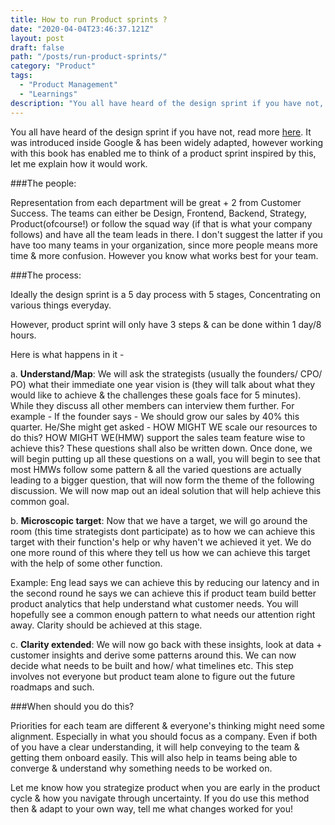```yaml
---
title: How to run Product sprints ?
date: "2020-04-04T23:46:37.121Z"
layout: post
draft: false
path: "/posts/run-product-sprints/"
category: "Product"
tags:
  - "Product Management"
  - "Learnings"
description: "You all have heard of the design sprint if you have not, read more here.  It was introduced inside Google & has been widely adapted, however working with this book has enabled me to think of a  product sprint inspired by this, Let me explain how it would work."
---
```


You all have heard of the design sprint if you have not, read more [here](https://www.thesprintbook.com/how).  It was introduced inside Google & has been widely adapted, however working with this book has enabled me to think of a product sprint inspired by this, let me explain how it would work.


###The people:

Representation from each department will be great + 2 from Customer Success. The teams can either be Design, Frontend, Backend, Strategy, Product(ofcourse!) or follow the squad way (if that is what your company follows) and have all the team leads in there. I don't suggest the latter if you have too many teams in your organization, since more people means more time & more confusion. However you know what works best for your team. 


###The process:

Ideally the design sprint is a 5 day process with 5 stages, Concentrating on various things everyday. 

However, product sprint will only have 3 steps & can be done within 1 day/8 hours.

Here is what happens in it -

a.  **Understand/Map**: We will ask the strategists (usually the founders/ CPO/ PO) what their immediate one year vision is (they will talk about what they would like to achieve & the challenges these goals face for 5 minutes). While they discuss all other members can interview them further. For example - If the founder says - We should grow our sales by 40% this quarter. He/She might get asked - HOW MIGHT WE scale our resources to do this? HOW MIGHT WE(HMW) support the sales team feature wise to achieve this?  These questions shall also be written down. Once done, we will begin putting up all these questions on a wall, you will begin to see that most HMWs follow some pattern & all the varied questions are actually leading to a bigger question, that will now form the theme of the following discussion. We will now map out an ideal solution that will help achieve this common goal. 

b. **Microscopic target**: Now that we have a target, we will go around the room (this time strategists dont participate) as to how we can achieve this target with their function's help or why haven't we achieved it yet. We do one more round of this where they tell us how we can achieve this target with the help of some other function.

Example: Eng lead says we can achieve this by reducing our latency and in the second round he says we can achieve this if product team build better product analytics that help understand what customer needs. You will hopefully see a common enough pattern to what needs our attention right away. Clarity should be achieved at this stage.

c. **Clarity extended**: We will now go back with these insights, look at data + customer insights and derive some patterns around this. We can now decide what needs to be built and how/ what timelines etc. This step involves not everyone but product team alone to figure out the future roadmaps and such. 



###When should you do this?

Priorities for each team are different & everyone's thinking might need some alignment. Especially in what you should focus as a company. Even if both of you have a clear understanding, it will help conveying to the team & getting them onboard easily. This will also help in teams being able to converge & understand why something needs to be worked on.

Let me know how you strategize product when you are early in the product cycle & how you navigate through uncertainty. If you do use this method then & adapt to your own way, tell me what changes worked for you!
